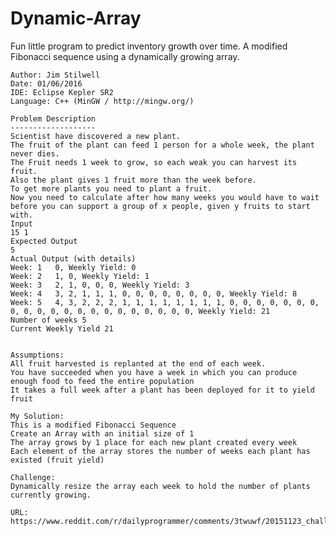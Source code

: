 # Dynamic-Array
Fun little program to predict inventory growth over time. A modified Fibonacci sequence using a dynamically growing array.

	Author: Jim Stilwell
	Date: 01/06/2016
	IDE: Eclipse Kepler SR2
	Language: C++ (MinGW / http://mingw.org/)
	
	Problem Description
	-------------------
	Scientist have discovered a new plant.
	The fruit of the plant can feed 1 person for a whole week, the plant never dies.
	The Fruit needs 1 week to grow, so each weak you can harvest its fruit.
	Also the plant gives 1 fruit more than the week before.
	To get more plants you need to plant a fruit.
	Now you need to calculate after how many weeks you would have to wait before you can support a group of x people, given y fruits to start with.
	Input
	15 1
	Expected Output
	5
	Actual Output (with details)
	Week: 1   0, Weekly Yield: 0
	Week: 2   1, 0, Weekly Yield: 1
	Week: 3   2, 1, 0, 0, 0, Weekly Yield: 3
	Week: 4   3, 2, 1, 1, 1, 0, 0, 0, 0, 0, 0, 0, 0, Weekly Yield: 8
	Week: 5   4, 3, 2, 2, 2, 1, 1, 1, 1, 1, 1, 1, 1, 0, 0, 0, 0, 0, 0, 0, 0, 0, 0, 0, 0, 0, 0, 0, 0, 0, 0, 0, 0, 0, Weekly Yield: 21
	Number of weeks 5
	Current Weekly Yield 21


	Assumptions:
	All fruit harvested is replanted at the end of each week.
	You have succeeded when you have a week in which you can produce enough food to feed the entire population
	It takes a full week after a plant has been deployed for it to yield fruit

	My Solution:
	This is a modified Fibonacci Sequence
	Create an Array with an initial size of 1
	The array grows by 1 place for each new plant created every week
	Each element of the array stores the number of weeks each plant has existed (fruit yield)

	Challenge:
	Dynamically resize the array each week to hold the number of plants currently growing.

	URL: https://www.reddit.com/r/dailyprogrammer/comments/3twuwf/20151123_challenge_242_easy_funny_plant/
